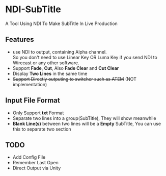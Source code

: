 # NDI-SubTitle

A Tool Using NDI To Make SubTitle In Live Production



## Features
- use NDI to output, containing Alpha channel.<br>
So you don't need to use Linear Key OR Luma Key if you send NDI to Wirecast or any other software.
- Support **Fade**, **Cut**, Also **Fade Clear** and **Cut Clear**
- Display **Two Lines** in the same time
- ~~Support Directly outputing to switcher such as ATEM~~ (NOT implementation)



## Input File Format
- Only Support **txt** Format
- Separate two lines into a group(SubTitle), They will show meanwhile
- **Blank Line(s)** between two lines will be a **Empty** SubTitle, You can use this to separate two section



## TODO
- Add Config File
- Remember Last Open
- Direct Output via Unity